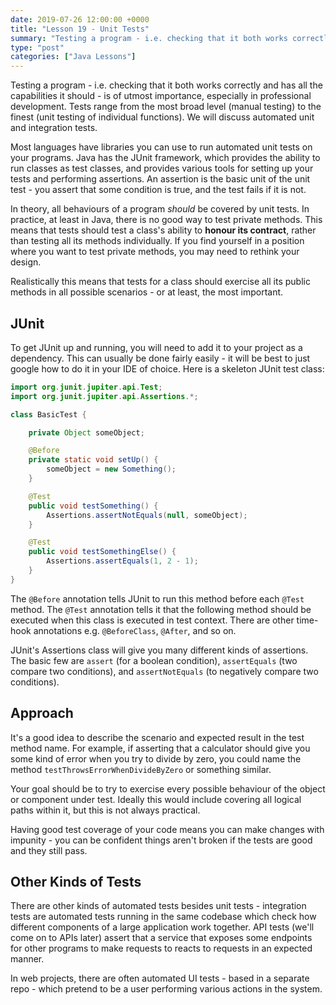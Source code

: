 ```yaml
---
date: 2019-07-26 12:00:00 +0000
title: "Lesson 19 - Unit Tests"
summary: "Testing a program - i.e. checking that it both works correctly and has all the capabilities it should - is of utmost importance, especially in professional development. Tests range from the most broad level (manual testing) to the finest (unit testing of individual functions). We will discuss automated unit and integration tests."
type: "post"
categories: ["Java Lessons"]
---
```


Testing a program - i.e. checking that it both works correctly and has all the capabilities it should - is of utmost importance, especially in professional development. Tests range from the most broad level (manual testing) to the finest (unit testing of individual functions). We will discuss automated unit and integration tests.

Most languages have libraries you can use to run automated unit tests on your programs. Java has the JUnit framework, which provides the ability to run classes as test classes, and provides various tools for setting up your tests and performing assertions. An assertion is the basic unit of the unit test - you assert that some condition is true, and the test fails if it is not.

In theory, all behaviours of a program *should* be covered by unit tests. In practice, at least in Java, there is no good way to test private methods. This means that tests should test a class's ability to **honour its contract**, rather than testing all its methods individually. If you find yourself in a position where you want to test private methods, you may need to rethink your design.

Realistically this means that tests for a class should exercise all its public methods in all possible scenarios - or at least, the most important.

## JUnit

To get JUnit up and running, you will need to add it to your project as a dependency. This can usually be done fairly easily - it will be best to just google how to do it in your IDE of choice. Here is a skeleton JUnit test class:

```java
import org.junit.jupiter.api.Test;
import org.junit.jupiter.api.Assertions.*;

class BasicTest {

    private Object someObject;

    @Before
    private static void setUp() {
        someObject = new Something();
    }

    @Test
    public void testSomething() {
        Assertions.assertNotEquals(null, someObject);
    }

    @Test
    public void testSomethingElse() {
        Assertions.assertEquals(1, 2 - 1);
    }
}
```

The `@Before` annotation tells JUnit to run this method before each `@Test` method. The `@Test` annotation tells it that the following method should be executed when this class is executed in test context. There are other time-hook annotations e.g. `@BeforeClass`, `@After`, and so on.

JUnit's Assertions class will give you many different kinds of assertions. The basic few are `assert` (for a boolean condition), `assertEquals` (two compare two conditions), and `assertNotEquals` (to negatively compare two conditions).

## Approach

It's a good idea to describe the scenario and expected result in the test method name. For example, if asserting that a calculator should give you some kind of error when you try to divide by zero, you could name the method `testThrowsErrorWhenDivideByZero` or something similar.

Your goal should be to try to exercise every possible behaviour of the object or component under test. Ideally this would include covering all logical paths within it, but this is not always practical.

Having good test coverage of your code means you can make changes with impunity - you can be confident things aren't broken if the tests are good and they still pass.

## Other Kinds of Tests

There are other kinds of automated tests besides unit tests - integration tests are automated tests running in the same codebase which check how different components of a large application work together. API tests (we'll come on to APIs later) assert that a service that exposes some endpoints for other programs to make requests to reacts to requests in an expected manner.

In web projects, there are often automated UI tests - based in a separate repo - which pretend to be a user performing various actions in the system.
